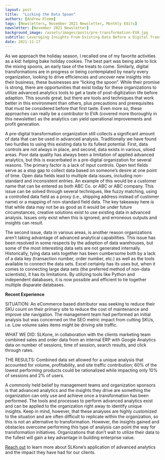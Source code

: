 ```yaml
---
layout: post
title:  "Licking the Data Spoon"
authors: [Andrew Klemm]
tags: [Newsletters, November 2021 Newsletter, Monthly Edits]
newsletter: [November 2021 Newsletter]
background_image: /assets/images/posts/pre-transformation-EVA.jpg
subtitle: Leveraging Insights From Existing Data Before a Digital Transformation
date: 2021-11-17
---
```


As we approach the holiday season, I recalled one of my favorite activities as a kid: helping bake holiday cookies. The best part was being able to lick the mixing spoons, an early tase of the treats to come. Similarly, digital transformations are in progress or being contemplated by nearly every organization, looking to drive efficiencies and uncover new insights into their business, these businesses are “licking the spoon”. While their promise is strong, there are opportunities that exist today for these organizations to utilize advanced analytics tools to get a taste of post-digitization life before adaption. This sounds great, but there are tools and techniques that work better in this environment than others, plus precautions and prerequisites that must be considered before that first taste. Even more so, these approaches can really be a contributor to EVA (covered more thoroughly in this newsletter) as the analytics can yield operational improvements and profit generation. 

A pre-digital transformation organization still collects a significant amount of data that can be used in advanced analysis. Traditionally we have found two hurdles to using this existing data to its fullest potential. First, data controls are not always in place, and second, data exists in various, siloed areas. Poor data quality has always been a limitation of applied advanced analytics, but this is exacerbated in a pre-digital organization for several reasons. The primary factor is a lack of input controls. Open text fields serve as a stop gap to collect data based on someone’s desire at one point of time. Open data fields lead to multiple data issues, including non-standard and inconsistent entries. An example of this would be a customer name that can be entered as both ABC Co. or ABC or ABC company. This issue can be solved through several techniques, like fuzzy matching, using a controlled data field as a proxy (i.e., shipping address instead of customer name) or a mapping of non-standard field data. The key takeaway here is that while data may not be as good as it would be under future circumstances, creative solutions exist to use existing data in advanced analysis. Issues only exist when this is ignored, and erroneous outputs and insights can result.

The second issue, data in various areas, is another reason organizations aren’t taking advantage of advanced analytical capabilities. This issue has been resolved in some respects by the adoption of data warehouses, but some of the most interesting data sets are not generated internally. Historically, tying data sets together has been cumbersome both by a lack of a data key (transaction number, order number, etc.) as well as the tools available to connect the data sets. Excel certainly has its uses but, when it comes to connecting large data sets (the preferred method of non-data scientists), it has its limitations. By utilizing tools like Python and independent databases, it is now possible and efficient to tie together multiple disparate databases.

<div class="emphasis" markdown="1"> 
<strong>Recent Experience</strong><br>

SITUATION: An eCommerce based distributor was seeking to reduce their SKU count on their primary site to reduce the cost of maintenance and improve site navigation.  The management team had performed an initial analysis but was concerned on the SEO metric impact from cutting SKUs, i.e. Low volume sales items might be driving site traffic.

WHAT WE DID: SLKone, in collaboration with the clients marketing team combined sales and order data from an internal ERP with Google Analytics data on number of sessions, time of session, search results, and click through rates.    

THE RESULTS: Combined data set allowed for a unique analysis that accounted for volume, profitability, and site traffic contribution;  60% of the lowest performing products could be rationalized while impacting only 10% of sessions and 2% of users.
</div>

A commonly held belief by management teams and organization sponsors is that advanced analytics and the insights they drive are something the organization can only use and achieve once a transformation has been performed. The tools and processes to perform advanced analytics exist and can be applied to the organization right away to identify unique insights. Keep in mind, however, that these analyses are highly customized to the situation and are often difficult to replicate within the organization, so this is not an alternative to transformation. However, the insights gained and obstacles overcome performing this type of analysis can point the way for transformation initiatives. Organizations that don’t wait to utilize their data to the fullest will gain a key advantage in building enterprise value.

<a href="https://slkone.com/contact/">Reach out</a> to learn more about SLKone’s application of advanced analytics and the impact they have had for our clients.
